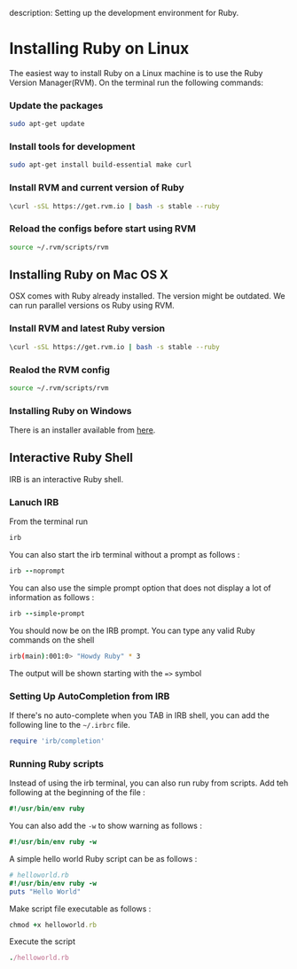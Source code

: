 description: Setting up the development environment for Ruby.

# Installing Ruby on Linux

The easiest way to install Ruby on a Linux machine is to use the Ruby Version Manager(RVM). On the terminal run the following commands:

### Update the packages

```sh
sudo apt-get update
```

### Install tools for development

```sh
sudo apt-get install build-essential make curl
```

### Install RVM and current version of Ruby

```sh
\curl -sSL https://get.rvm.io | bash -s stable --ruby
```

### Reload the configs before start using RVM

```sh
source ~/.rvm/scripts/rvm
```

## Installing Ruby on Mac OS X

OSX comes with Ruby already installed. The version might be outdated. We can run parallel versions os Ruby using RVM.

### Install RVM and latest Ruby version

```sh
\curl -sSL https://get.rvm.io | bash -s stable --ruby
```

### Realod the RVM config

```sh
source ~/.rvm/scripts/rvm
```

### Installing Ruby on Windows

There is an installer available from [here](http://rubyinstaller.org).

## Interactive Ruby Shell

IRB is an interactive Ruby shell.

### Lanuch IRB

From the terminal run

```sh
irb
```

You can also start the irb terminal without a prompt as follows :

```ruby
irb --noprompt
```

You can also use the simple prompt option that does not display a lot of information as follows :

```ruby
irb --simple-prompt
```

You should now be on the IRB prompt. You can type any valid Ruby commands on the shell

```sh
irb(main):001:0> "Howdy Ruby" * 3
```

The output will be shown starting with the `=>` symbol

### Setting Up AutoCompletion from IRB

If there's no auto-complete when you TAB in IRB shell, you can add the following line to the `~/.irbrc` file.

```ruby
require 'irb/completion'
```

### Running Ruby scripts

Instead of using the irb terminal, you can also run ruby from scripts. Add teh following at the beginning of the file :

```ruby
#!/usr/bin/env ruby
```

You can also add the `-w` to show warning as follows :

```ruby
#!/usr/bin/env ruby -w
```

A simple hello world Ruby script can be as follows :

```ruby
# helloworld.rb
#!/usr/bin/env ruby -w
puts "Hello World"
```

Make script file executable as follows :

```ruby
chmod +x helloworld.rb
```

Execute the script

```ruby
./helloworld.rb
```